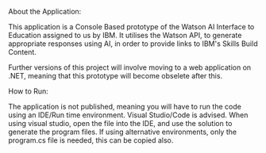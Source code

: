 About the Application:

This application is a Console Based prototype of the Watson AI Interface to Education assigned to us by IBM. It utilises the Watson API, to generate appropriate responses using AI, in order to provide links to IBM's Skills Build Content.

Further versions of this project will involve moving to a web application on .NET, meaning that this prototype will become obselete after this.

How to Run:

The application is not published, meaning you will have to run the code using an IDE/Run time environment. Visual Studio/Code is advised. When using visual studio, open the file into the IDE, and use the solution to generate the program files. If using alternative environments, only the program.cs file is needed, this can be copied also.
